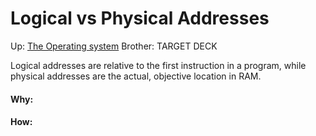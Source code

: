 # Logical vs Physical Addresses

Up: [The Operating system](the_operating_system)
Brother:
TARGET DECK

Logical addresses are relative to the first instruction in a program, while physical addresses are the actual, objective location in RAM.





































#### Why:
#### How:









